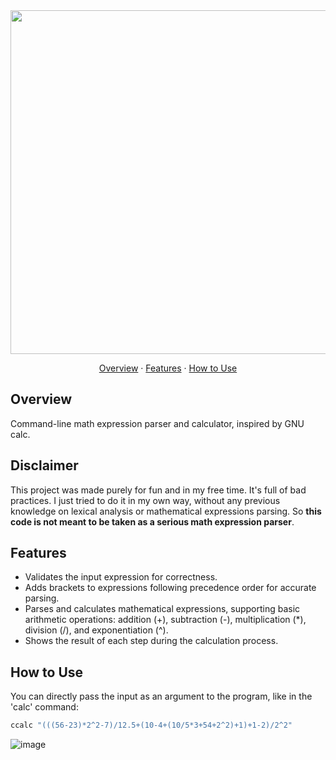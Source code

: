 <div align="center">
<img src="https://github.com/user-attachments/assets/a13be581-ef1c-43ec-a748-b1d69adbc39a" width="550"/>
</div>
<p align="center">
    <p align="center">
        <a href="#overview">Overview</a> &#183;
        <a href="#features">Features</a> &#183;
        <a href="#how-to-use">How to Use</a>
    </p>
</p>

## Overview
Command-line math expression parser and calculator, inspired by GNU calc.

## Disclaimer
This project was made purely for fun and in my free time. It's full of bad practices. I just tried to do it in my own way, without any previous knowledge on lexical analysis or mathematical expressions parsing. So **this code is not meant to be taken as a serious math expression parser**.

## Features
- Validates the input expression for correctness.
- Adds brackets to expressions following precedence order for accurate parsing.
- Parses and calculates mathematical expressions, supporting basic arithmetic operations: addition (+), subtraction (-), multiplication (*), division (/), and exponentiation (^).
- Shows the result of each step during the calculation process.

## How to Use

You can directly pass the input as an argument to the program, like in the 'calc' command:
```bash
ccalc "(((56-23)*2^2-7)/12.5+(10-4+(10/5*3+54+2^2)+1)+1-2)/2^2"
```

![image](https://github.com/thiagobmi/mycalc/assets/118558122/0291b912-60be-4f2a-a2ad-80333f276b5c)
